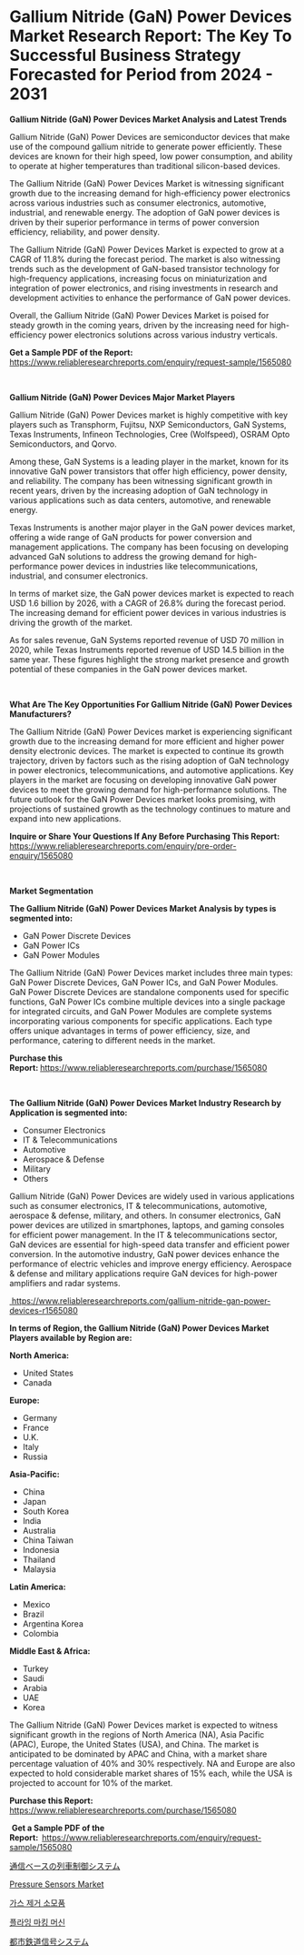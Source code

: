 <p><h1>Gallium Nitride (GaN) Power Devices Market Research Report: The Key To Successful Business Strategy Forecasted for Period from 2024 - 2031</h1></p><p><strong>Gallium Nitride (GaN) Power Devices Market Analysis and Latest Trends</strong></p>
<p><p>Gallium Nitride (GaN) Power Devices are semiconductor devices that make use of the compound gallium nitride to generate power efficiently. These devices are known for their high speed, low power consumption, and ability to operate at higher temperatures than traditional silicon-based devices.</p><p>The Gallium Nitride (GaN) Power Devices Market is witnessing significant growth due to the increasing demand for high-efficiency power electronics across various industries such as consumer electronics, automotive, industrial, and renewable energy. The adoption of GaN power devices is driven by their superior performance in terms of power conversion efficiency, reliability, and power density.</p><p>The Gallium Nitride (GaN) Power Devices Market is expected to grow at a CAGR of 11.8% during the forecast period. The market is also witnessing trends such as the development of GaN-based transistor technology for high-frequency applications, increasing focus on miniaturization and integration of power electronics, and rising investments in research and development activities to enhance the performance of GaN power devices.</p><p>Overall, the Gallium Nitride (GaN) Power Devices Market is poised for steady growth in the coming years, driven by the increasing need for high-efficiency power electronics solutions across various industry verticals.</p></p>
<p><strong>Get a Sample PDF of the Report:&nbsp;</strong> <a href="https://www.reliableresearchreports.com/enquiry/request-sample/1565080">https://www.reliableresearchreports.com/enquiry/request-sample/1565080</a></p>
<p>&nbsp;</p>
<p><strong>Gallium Nitride (GaN) Power Devices Major Market Players</strong></p>
<p><p>Gallium Nitride (GaN) Power Devices market is highly competitive with key players such as Transphorm, Fujitsu, NXP Semiconductors, GaN Systems, Texas Instruments, Infineon Technologies, Cree (Wolfspeed), OSRAM Opto Semiconductors, and Qorvo.</p><p>Among these, GaN Systems is a leading player in the market, known for its innovative GaN power transistors that offer high efficiency, power density, and reliability. The company has been witnessing significant growth in recent years, driven by the increasing adoption of GaN technology in various applications such as data centers, automotive, and renewable energy.</p><p>Texas Instruments is another major player in the GaN power devices market, offering a wide range of GaN products for power conversion and management applications. The company has been focusing on developing advanced GaN solutions to address the growing demand for high-performance power devices in industries like telecommunications, industrial, and consumer electronics.</p><p>In terms of market size, the GaN power devices market is expected to reach USD 1.6 billion by 2026, with a CAGR of 26.8% during the forecast period. The increasing demand for efficient power devices in various industries is driving the growth of the market.</p><p>As for sales revenue, GaN Systems reported revenue of USD 70 million in 2020, while Texas Instruments reported revenue of USD 14.5 billion in the same year. These figures highlight the strong market presence and growth potential of these companies in the GaN power devices market.</p></p>
<p>&nbsp;</p>
<p><strong>What Are The Key Opportunities For Gallium Nitride (GaN) Power Devices Manufacturers?</strong></p>
<p><p>The Gallium Nitride (GaN) Power Devices market is experiencing significant growth due to the increasing demand for more efficient and higher power density electronic devices. The market is expected to continue its growth trajectory, driven by factors such as the rising adoption of GaN technology in power electronics, telecommunications, and automotive applications. Key players in the market are focusing on developing innovative GaN power devices to meet the growing demand for high-performance solutions. The future outlook for the GaN Power Devices market looks promising, with projections of sustained growth as the technology continues to mature and expand into new applications.</p></p>
<p><strong>Inquire or Share Your Questions If Any Before Purchasing This Report:</strong> <a href="https://www.reliableresearchreports.com/enquiry/pre-order-enquiry/1565080">https://www.reliableresearchreports.com/enquiry/pre-order-enquiry/1565080</a></p>
<p>&nbsp;</p>
<p><strong>Market Segmentation</strong></p>
<p><strong>The Gallium Nitride (GaN) Power Devices Market Analysis by types is segmented into:</strong></p>
<p><ul><li>GaN Power Discrete Devices</li><li>GaN Power ICs</li><li>GaN Power Modules</li></ul></p>
<p><p>The Gallium Nitride (GaN) Power Devices market includes three main types: GaN Power Discrete Devices, GaN Power ICs, and GaN Power Modules. GaN Power Discrete Devices are standalone components used for specific functions, GaN Power ICs combine multiple devices into a single package for integrated circuits, and GaN Power Modules are complete systems incorporating various components for specific applications. Each type offers unique advantages in terms of power efficiency, size, and performance, catering to different needs in the market.</p></p>
<p><strong>Purchase this Report:&nbsp;</strong><a href="https://www.reliableresearchreports.com/purchase/1565080">https://www.reliableresearchreports.com/purchase/1565080</a></p>
<p>&nbsp;</p>
<p><strong>The Gallium Nitride (GaN) Power Devices Market Industry Research by Application is segmented into:</strong></p>
<p><ul><li>Consumer Electronics</li><li>IT & Telecommunications</li><li>Automotive</li><li>Aerospace & Defense</li><li>Military</li><li>Others</li></ul></p>
<p><p>Gallium Nitride (GaN) Power Devices are widely used in various applications such as consumer electronics, IT & telecommunications, automotive, aerospace & defense, military, and others. In consumer electronics, GaN power devices are utilized in smartphones, laptops, and gaming consoles for efficient power management. In the IT & telecommunications sector, GaN devices are essential for high-speed data transfer and efficient power conversion. In the automotive industry, GaN power devices enhance the performance of electric vehicles and improve energy efficiency. Aerospace & defense and military applications require GaN devices for high-power amplifiers and radar systems.</p></p>
<p><a href="https://www.reliableresearchreports.com/gallium-nitride-gan-power-devices-r1565080">&nbsp;https://www.reliableresearchreports.com/gallium-nitride-gan-power-devices-r1565080</a></p>
<p><strong>In terms of Region, the Gallium Nitride (GaN) Power Devices Market Players available by Region are:</strong></p>
<p>
    <p> <strong> North America: </strong>
        <ul>
            <li>United States</li>
            <li>Canada</li>
        </ul>
        </p> 
    <p> <strong> Europe: </strong>
        <ul>
            <li>Germany</li>
            <li>France</li>
            <li>U.K.</li>
            <li>Italy</li>
            <li>Russia</li>
        </ul>
        </p> 
    <p> <strong> Asia-Pacific: </strong>
        <ul>
            <li>China</li>
            <li>Japan</li>
            <li>South Korea</li>
            <li>India</li>
            <li>Australia</li>
            <li>China Taiwan</li>
            <li>Indonesia</li>
            <li>Thailand</li>
            <li>Malaysia</li>
        </ul>
        </p> 
    <p> <strong> Latin America: </strong>
        <ul>
            <li>Mexico</li>
            <li>Brazil</li>
            <li>Argentina Korea</li>
            <li>Colombia</li>
        </ul>
        </p> 
    <p> <strong> Middle East & Africa: </strong>
        <ul>
            <li>Turkey</li>
            <li>Saudi</li>
            <li>Arabia</li>
            <li>UAE</li>
            <li>Korea</li>
        </ul>
    </p>
    </p>
<p><p>The Gallium Nitride (GaN) Power Devices market is expected to witness significant growth in the regions of North America (NA), Asia Pacific (APAC), Europe, the United States (USA), and China. The market is anticipated to be dominated by APAC and China, with a market share percentage valuation of 40% and 30% respectively. NA and Europe are also expected to hold considerable market shares of 15% each, while the USA is projected to account for 10% of the market.</p></p>
<p><strong>Purchase this Report: </strong><a href="https://www.reliableresearchreports.com/purchase/1565080">https://www.reliableresearchreports.com/purchase/1565080</a></p>
<p>&nbsp;<strong>Get a Sample PDF of the Report:&nbsp;&nbsp;</strong><a href="https://www.reliableresearchreports.com/enquiry/request-sample/1565080">https://www.reliableresearchreports.com/enquiry/request-sample/1565080</a></p>
<p><strong></strong></p>
<p><p><a href="https://github.com/laurenreichert/Market-Research-Report-List-2/blob/main/1874192147980.md">通信ベースの列車制御システム</a></p><p><a href="https://github.com/nicoletavirag/Market-Research-Report-List-4/blob/main/pressure-sensors-market.md">Pressure Sensors Market</a></p><p><a href="https://github.com/alfitoms13/Market-Research-Report-List-1/blob/main/9227438157188.md">가스 제거 소모품</a></p><p><a href="https://github.com/mofijurk071/Market-Research-Report-List-1/blob/main/5201623157189.md">플라잉 마킹 머신</a></p><p><a href="https://github.com/RodHoppe07/Market-Research-Report-List-2/blob/main/9155761147981.md">都市鉄道信号システム</a></p></p>
